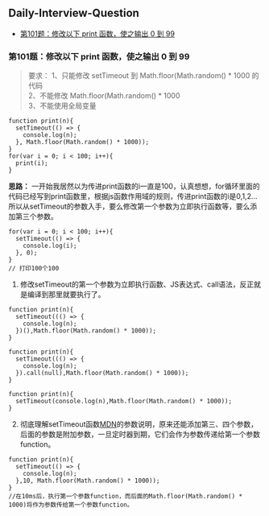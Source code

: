 ## Daily-Interview-Question

- [第101题：修改以下 print 函数，使之输出 0 到 99](#第101题：修改以下-print-函数使之输出-0-到-99)

### 第101题：修改以下 print 函数，使之输出 0 到 99
> 要求：
> 1、只能修改 setTimeout 到 Math.floor(Math.random() * 1000 的代码  
> 2、不能修改 Math.floor(Math.random() * 1000  
> 3、不能使用全局变量  
```
function print(n){
  setTimeout(() => {
    console.log(n);
  }, Math.floor(Math.random() * 1000));
}
for(var i = 0; i < 100; i++){
  print(i);
}
```
<strong>思路：</strong>  一开始我居然以为传进print函数的i一直是100，认真想想，for循环里面的代码已经写到print函数里，根据js函数作用域的规则，传进print函数的i是0,1,2...所以从setTimeout的参数入手，要么修改第一个参数为立即执行函数等，要么添加第三个参数。
```
for(var i = 0; i < 100; i++){
  setTimeout(() => {
    console.log(i);
  }, 0);
}
// 打印100个100
```

1. 修改setTimeout的第一个参数为立即执行函数、JS表达式、call语法，反正就是编译到那里就要执行了。
```
function print(n){
  setTimeout((() => {
  	console.log(n);
  })(),Math.floor(Math.random() * 1000));
}

function print(n){
  setTimeout((() => {
  	console.log(n);
  }).call(null),Math.floor(Math.random() * 1000));
}

function print(n){
  setTimeout(console.log(n),Math.floor(Math.random() * 1000));
}
```
2. 彻底理解setTimeout函数[MDN](https://developer.mozilla.org/zh-CN/docs/Web/API/Window/setTimeout)的参数说明，原来还能添加第三、四个参数，后面的参数是附加参数，一旦定时器到期，它们会作为参数传递给第一个参数function。
```
function print(n){
  setTimeout(() => {
    console.log(n);
  },10, Math.floor(Math.random() * 1000));
}
//在10ms后，执行第一个参数function，而后面的Math.floor(Math.random() * 1000)将作为参数传给第一个参数function。
```